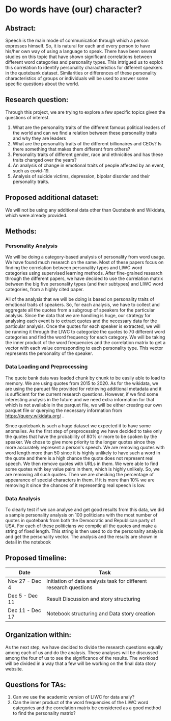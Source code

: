 # Do words have (our) character?

## Abstract:
Speech is the main mode of communication through which a person expresses himself. So, it is natural for each and every person to have his/her own way of using a language to speak. There have been several studies on this topic that have shown significant correlations between different word categories and personality types. This intrigued us to exploit this correlation to identify personality characteristics for different speakers in the quotebank dataset. Similarities or differences of these personality characteristics of groups or individuals will be used to answer some specific questions about the world.

## Research question:
Through this project, we are trying to explore a few specific topics given the questions of interest.
1. What are the personality traits of the different famous political leaders of the world and can we find a relation between these personality traits and why they are leaders
2. What are the personality traits of the different billionaires and CEOs? Is there something that makes them different from others?
3. Personality traits of different gender, race and ethnicities and has these traits changed over the years?
4. An analysis of change in emotional traits of people affected by an event, such as covid-19.
5. Analysis of suicide victims, depression, bipolar disorder and their personality traits.


## Proposed additional dataset:
We will not be using any additional data other than Quotebank and Wikidata, which were already provided.
 
## Methods:
### Personality Analysis
We will be doing a category-based analysis of personality from word usage. We have found much research on the same. Most of these papers focus on finding the correlation between personality types and LIWC word categories using supervised learning methods. After fine-grained research through the different papers, we have decided to use the correlation matrix between the big five personality types (and their subtypes) and LIWC word categories, from a highly cited paper.

All of the analysis that we will be doing is based on personality traits of emotional traits of speakers. So, for each analysis, we have to collect and aggregate all the quotes from a subgroup of speakers for the particular analysis. Since the data that we are handling is huge, our strategy for analysing each event is to extract quotes and the necessary data for the particular analysis. Once the quotes for each speaker is extracted, we will be running it through the LIWC to categorize the quotes to 70 different word categories and find the word frequency for each category. We will be taking the inner product of the word frequencies and the correlation matrix to get a vector with each value corresponding to each personality type. This vector represents the personality of the speaker.

### Data Loading and Preprocessing
The quote bank data was loaded chunk by chunk to be easily able to load to memory. We are using quotes from 2015 to 2020. As for the wikidata, we are using the parquet file provided for retrieving additional metadata and it is sufficient for the current research questions. However, if we find some interesting analysis in the future and we need extra information for that which is not available in the parquet file, we will be either creating our own parquet file or querying the necessary information from https://query.wikidata.org/ .

Since quotebank is such a huge dataset we expected it to have some anomalies. As the first step of preprocessing we have decided to take only the quotes that have the probability of 80% or more to be spoken by the speaker. We chose to give more priority to the longer quotes since they more accurately represent a person's speech. We are removing quotes with word length more than 50 since it is highly unlikely to have such a word in the quote and there is a high chance the quote does not represent real speech. We then remove quotes with URLs in them. We were able to find some quotes with key value pairs in them, which is highly unlikely. So, we are removing all such quotes. Then we are checking the percentage of appearance of special characters in them. If it is more than 10% we are removing it since the chances of it representing real speech is low. 

### Data Analysis
To clearly test if we can analyse and get good results from this data, we did a sample personality analysis on 100 politicians with the most number of quotes in quotebank from both the Democratic and Republican party of USA. For each of these politicians we compile all the quotes and make a string of fixed length. This string is then used to do the personality analysis and get the personality vector. The analysis and the results are shown in detail in the notebook

## Proposed timeline:
| Date            | Task                                         |
| --------------- | ---------------------------------------------|
| Nov 27 - Dec 4  | Initiation of data analysis task for different research questions |
| Dec 5 - Dec 11  | Result Discussion and story structuring      |
| Dec 11 - Dec 17 | Notebook structuring and Data story creation |

## Organization within:
As the next step, we have decided to divide the research questions equally among each of us and do the analysis. These analyses will be discussed among the four of us to see the significance of the results. The workload will be divided in a way that a few will be working on the final data story website.

## Questions for TAs:
1. Can we use the academic version of LIWC for data analy?
2. Can the inner product of the word frequencies of the LIWC word categories and the correlation matrix be considered as a good method to find the personality matrix?
